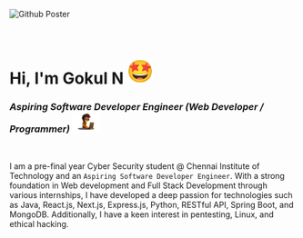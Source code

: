 ![Github Poster](https://github.com/user-attachments/assets/7e5ae670-97f3-422d-883c-7637254dffc4)

<br>


# Hi, I'm Gokul N <img src="512.gif" alt="GIF" width="45" height="45">    

### *Aspiring Software Developer Engineer (Web Developer / Programmer)* <img src="SDE.png" alt="PNG" width="50" height="35"> 

<br>

I am a pre-final year Cyber Security student @ Chennai Institute of Technology and an `Aspiring Software Developer Engineer`. With a strong foundation in Web development and Full Stack Development through various internships, I have developed a deep passion for technologies such as Java, React.js, Next.js, Express.js, Python, RESTful API, Spring Boot, and MongoDB. Additionally, I have a keen interest in pentesting, Linux, and ethical hacking.

